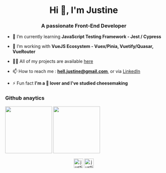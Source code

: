 <h1 align="center">Hi 👋, I'm Justine</h1>
<h3 align="center">A passionate Front-End Developer</h3>

- 🔭 I’m currently learning **JavaScript Testing Framework - Jest / Cypress**

- 🌱 I’m working with **VueJS Ecosystem - Vuex/Pinia, Vuetify/Quasar, VueRouter**

- 👩‍💻 All of my projects are available [here](https://justinehell.fr/)

- 📫 How to reach me : **hell.justine@gmail.com**, or via [LinkedIn](https://www.linkedin.com/in/justinehell/)

- ⚡ Fun fact **I'm a 🧀 lover and I've studied cheesemaking**

### Github anaytics 
<p>
  <img height="150em"  src="https://github-readme-stats.vercel.app/api/top-langs/?username=justinehell&layout=compact&langs_count=8&theme=tokyonight&custom_title=My%20programming%20Langages"/>
  <img height="150em"  src="https://github-readme-stats.vercel.app/api?username=justinehell&show_icons=true&theme=tokyonight&include_all_commits=true&count_private=true&custom_title=My%20Github%20Statistics"/>
</p>


<p align="center">
<a href="https://linkedin.com/in/justinehell" target="blank"><img align="center" src="https://cdn.jsdelivr.net/npm/simple-icons@3.0.1/icons/linkedin.svg" alt="justinehell" height="30" width="30" /></a>
<a href="https://codepen.io/justinehell2912" target="blank"><img align="center" src="https://cdn.jsdelivr.net/npm/simple-icons@3.0.1/icons/codepen.svg" alt="justinehell2912" height="30" width="30" /></a>
</p>
